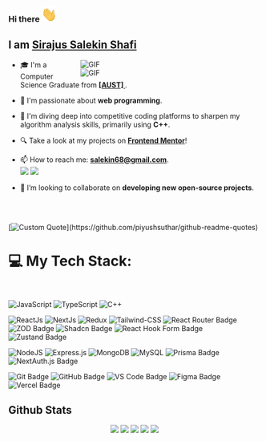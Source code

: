 

### Hi there  <img src="https://raw.githubusercontent.com/ABSphreak/ABSphreak/master/gifs/Hi.gif" height="30" /> <h2 align="left">I am <a href="https://www.linkedin.com/in/iamshafi" target="_blank" rel="noopener noreferrer">Sirajus Salekin Shafi</a>


<!--
**IamShafi/IamShafi** is a ✨ _special_ ✨ repository because its `README.md` (this file) appears on your GitHub profile.
![Chrome Dino](https://mir-s3-cdn-cf.behance.net/project_modules/max_1200/4ff07986208593.5d9a654e92f36.gif)
-->
<!--- Web illustrations by Storyset ( https://storyset.com/web ) --->
<img align="right" alt="GIF" src="https://user-images.githubusercontent.com/90595158/224520261-cac35362-4a70-4108-85c8-260ac8e0b0bd.svg#gh-dark-mode-only" width="360px"/>
<img align="right" alt="GIF" src="https://user-images.githubusercontent.com/90595158/224520109-e00b8f1e-08c9-4316-9920-ea4e88701a61.svg#gh-light-mode-only" width="360px"/>

- 🎓 I'm a Computer Science Graduate from **<a href="https://www.aust.edu"> [AUST] </a>**.
  
- 🔭 I'm passionate about **web programming**.

- 🌱 I'm diving deep into competitive coding platforms to sharpen my algorithm analysis skills, primarily using **C++**.

- 🔍 Take a look at my projects on [**Frontend Mentor**](https://www.frontendmentor.io/profile/IamShafi)!

- 📫 How to reach me: **salekin68@gmail.com**.<br> <a href="https://www.linkedin.com/in/iamshafi"><img src="https://img.icons8.com/dusk/40/000000/linkedin.png"/></a>
      <a href="mailto:salekin68@gmail.com"><img src="https://img.icons8.com/dusk/40/000000/gmail.png"/></a>

- 👯 I’m looking to collaborate on **developing new open-source projects**.




<br>
<br>


[![Custom Quote](https://quotes-github-readme.vercel.app/api?type=horizontal&theme=dark&quote=Creating%20a%20website%20is%20akin%20to%20crafting%20in%20games%2C%20offering%20the%20addictive%20joy%20of%20building%20your%20own%20world%2C%20pixel%20by%20pixel%2C%20through%20code.)](https://github.com/piyushsuthar/github-readme-quotes)





# 💻 My Tech Stack:

<br>

![JavaScript](https://img.shields.io/badge/javascript-%23323330.svg?style=for-the-badge&logo=javascript&logoColor=%23F7DF1E) ![TypeScript](https://img.shields.io/badge/TypeScript-%23007ACC.svg?style=for-the-badge&logo=typescript&logoColor=white) ![C++](https://img.shields.io/badge/c++-%2300599C.svg?style=for-the-badge&logo=c%2B%2B&logoColor=white) 
<br>

![ReactJs](https://img.shields.io/badge/React-%2320232a.svg?style=for-the-badge&logo=react&logoColor=%2361DAFB) ![NextJs](https://img.shields.io/badge/Next.js-%23000000.svg?style=for-the-badge&logo=next.js&logoColor=white) ![Redux](https://img.shields.io/badge/Redux-%23764ABC.svg?style=for-the-badge&logo=redux&logoColor=white) 
![Tailwind-CSS](https://img.shields.io/badge/Tailwind%20CSS-%2338B2AC.svg?style=for-the-badge&logo=tailwind-css&logoColor=white)
 <img src="https://img.shields.io/badge/-React_Router-D0051B?style=for-the-badge&logo=react-router&logoColor=white" alt="React Router Badge">
<br>
<img src="https://img.shields.io/badge/ZOD-0086b3?style=for-the-badge&logo=zod&logoColor=white" alt="ZOD Badge"> <img src="https://img.shields.io/badge/Shadcn-FF4500?style=for-the-badge&logo=shadcn&logoColor=white" alt="Shadcn Badge"> <img src="https://img.shields.io/badge/React_Hook_Form-61DAFB?style=for-the-badge&logo=react&logoColor=white" alt="React Hook Form Badge"> <img src="https://img.shields.io/badge/Zustand-FFD700?style=for-the-badge&logo=zustand&logoColor=white" alt="Zustand Badge">

![NodeJS](https://img.shields.io/badge/node.js-6DA55F?style=for-the-badge&logo=node.js&logoColor=white) ![Express.js](https://img.shields.io/badge/express.js-%23404d59.svg?style=for-the-badge&logo=express&logoColor=%2361DAFB) ![MongoDB](https://img.shields.io/badge/MongoDB-%2347A248.svg?style=for-the-badge&logo=mongodb&logoColor=white)
![MySQL](https://img.shields.io/badge/mysql-%2300f.svg?style=for-the-badge&logo=mysql&logoColor=white) <img src="https://img.shields.io/badge/Prisma-2D3748?style=for-the-badge&logo=prisma&logoColor=white" alt="Prisma Badge"> <img src="https://img.shields.io/badge/NextAuth.js-000000?style=for-the-badge&logo=next.js&logoColor=white" alt="NextAuth.js Badge">

<div align="">

<img src="https://img.shields.io/badge/-Git-F44727?style=for-the-badge&logo=git&logoColor=white" alt="Git Badge">
<img src="https://img.shields.io/badge/-GitHub-BABBB9?style=for-the-badge&logo=github&logoColor=white" alt="GitHub Badge">
<img src="https://img.shields.io/badge/-VS_Code-317AC6?style=for-the-badge&logo=visual-studio-code&logoColor=white" alt="VS Code Badge">
<img src="https://img.shields.io/badge/-Figma-1ABCFE?style=for-the-badge&logo=figma&logoColor=white" alt="Figma Badge">
<img src="https://img.shields.io/badge/-Vercel-FFFFFF?style=for-the-badge&logo=vercel&logoColor=black" alt="Vercel Badge">

</div>

## Github Stats
<div align="center">
    

![](http://github-profile-summary-cards.vercel.app/api/cards/profile-details?username=iamShafi&theme=aura)
![](http://github-profile-summary-cards.vercel.app/api/cards/repos-per-language?username=iamShafi&theme=aura)
![](http://github-profile-summary-cards.vercel.app/api/cards/most-commit-language?username=iamShafi&theme=aura)
![](http://github-profile-summary-cards.vercel.app/api/cards/stats?username=iamShafi&theme=aura)
![](http://github-profile-summary-cards.vercel.app/api/cards/productive-time?username=iamShafi&theme=aura&utcOffset=8)

</div>


 

